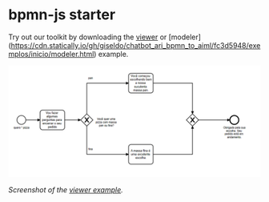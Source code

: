 # bpmn-js starter


Try out our toolkit by downloading the [viewer](https://cdn.statically.io/gh/giseldo/chatbot_ari_bpmn_to_aiml/f98a0965/exemplos/inicio/viewer.html) 
or [modeler]
(https://cdn.statically.io/gh/giseldo/chatbot_ari_bpmn_to_aiml/fc3d5948/exemplos/inicio/modeler.html) example.


[![viewer example screenshot](./viewer.png)](https://cdn.statically.io/gh/giseldo/chatbot_ari_bpmn_to_aiml/f98a0965/exemplos/inicio/viewer.html)

_Screenshot of the [viewer example](https://cdn.statically.io/gh/giseldo/chatbot_ari_bpmn_to_aiml/4c9973d7/exemplos/inicio/viewer.html)._
